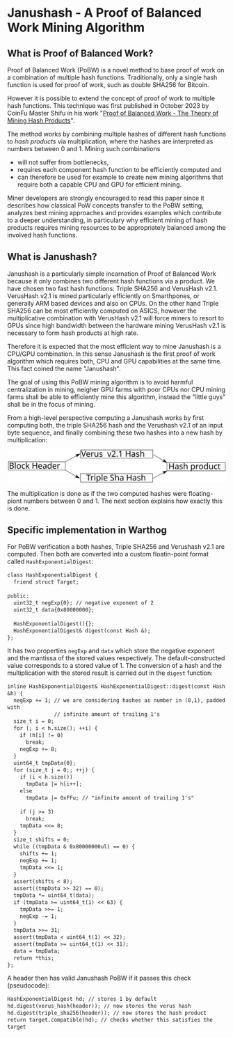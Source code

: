 # Janushash - A Proof of Balanced Work Mining Algorithm
## What is Proof of Balanced Work?
Proof of Balanced Work (PoBW) is a novel method to base proof of work on a combination of multiple hash functions. Traditionally, only a single hash function is used for proof of work, such as double SHA256 for Bitcoin.

However it is possible to extend the concept of proof of work to multiple hash functions. This technique was first published in October 2023 by CoinFu Master Shifu in his work "[Proof of Balanced Work - The Theory of Mining Hash Products](https://github.com/CoinFuMasterShifu/ProofOfBalancedWork/blob/main/PoBW.pdf)". 

The method works by combining multiple hashes of different hash functions to *hash products* via multiplication, where the hashes are interpreted as numbers between 0 and 1. Mining such combinations
- will not suffer from bottlenecks,
- requires each component hash function to be efficiently computed and
- can therefore be used for example to create new mining algorithms that require both a capable CPU and GPU for efficient mining.

Miner developers are strongly encouraged to read this paper since it describes how classical PoW concepts transfer to the PoBW setting, analyzes best mining approaches and provides examples which contribute to a deeper understanding, in particulary why efficient mining of hash products requires mining resources to be appropriately balanced among the involved hash functions.


## What is Janushash?
Janushash is a particularly simple incarnation of Proof of Balanced Work because it only combines two different hash functions via a product. We have chosen two fast hash functions: Triple SHA256 and VerusHash v2.1. VerusHash v2.1 is mined particularly efficiently on Smarthpones, or generally ARM based devices and also on CPUs. On the other hand Triple SHA256 can be most efficiently computed on ASICS, however the multiplicative combination with VerusHash v2.1 will force miners to resort to GPUs since high bandwidth between the hardware mining VerusHash v2.1 is necessary to form hash products at high rate.

Therefore it is expected that the most efficient way to mine Janushash is a CPU/GPU combination. In this sense Janushash is the first proof of work algorithm which requires both, CPU and GPU capabilities at the same time. This fact coined the name "Janushash". 

The goal of using this PoBW mining algorithm is to avoid harmful centralization in mining, neigher GPU farms with poor CPUs nor CPU mining farms shall be able to efficiently mine this algorithm, instead the "little guys" shall be in the focus of mining.

From a high-level perspective computing a Janushash works by first computing both, the triple SHA256 hash and the Verushash v2.1 of an input byte sequence, and finally combining these two hashes into a new hash by multiplication:
<p align="center">
  <img src="img/janus.svg" style="width:500px;"/>
</p>

The multiplication is done as if the two computed hashes were floating-piont numbers between 0 and 1. The next section explains how exactly this is done.

## Specific implementation in Warthog

For PoBW verification a both hashes, Triple SHA256 and Verushash v2.1 are computed. Then both are converted into a custom floatin-point format called `HashExponentialDigest`:
```
class HashExponentialDigest {
  friend struct Target;

public:
  uint32_t negExp{0}; // negative exponent of 2
  uint32_t data{0x80000000};

  HashExponentialDigest(){};
  HashExponentialDigest& digest(const Hash &);
};
```
It has two properties `negExp` and `data` which store the negative exponent and the mantissa of the stored values respectively. The default-constructed value corresponds to a stored value of 1. The conversion of a hash and the multiplication with the stored result is carried out in the `digest` function:
```
inline HashExponentialDigest& HashExponentialDigest::digest(const Hash &h) {
  negExp += 1; // we are considering hashes as number in (0,1), padded with
               // infinite amount of trailing 1's
  size_t i = 0;
  for (; i < h.size(); ++i) {
    if (h[i] != 0)
      break;
    negExp += 8;
  }
  uint64_t tmpData{0};
  for (size_t j = 0;; ++j) {
    if (i < h.size())
      tmpData |= h[i++];
    else
      tmpData |= 0xFFu; // "infinite amount of trailing 1's"

    if (j >= 3)
      break;
    tmpData <<= 8;
  }
  size_t shifts = 0;
  while ((tmpData & 0x80000000ul) == 0) {
    shifts += 1;
    negExp += 1;
    tmpData <<= 1;
  }
  assert(shifts < 8);
  assert((tmpData >> 32) == 0);
  tmpData *= uint64_t(data);
  if (tmpData >= uint64_t(1) << 63) {
    tmpData >>= 1;
    negExp -= 1;
  }
  tmpData >>= 31;
  assert(tmpData < uint64_t(1) << 32);
  assert(tmpData >= uint64_t(1) << 31);
  data = tmpData;
  return *this;
};
```

A header then has valid Janushash PoBW if it passes this check (pseudocode):
```
HashExponentialDigest hd; // stores 1 by default
hd.digest(verus_hash(header)); // now stores the verus hash
hd.digest(triple_sha256(header)); // now stores the hash product
return target.compatible(hd); // checks whether this satisfies the target
```
